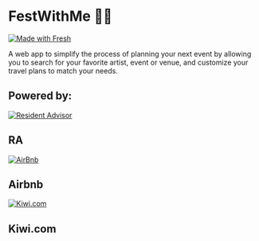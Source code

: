 # FestWithMe 🎉🛫

[![Made with Fresh](https://fresh.deno.dev/fresh-badge-dark.svg)](https://fresh.deno.dev)

A web app to simplify the process of planning your next event by allowing you to
search for your favorite artist, event or venue, and customize your travel plans
to match your needs.

## Powered by:


[![Resident Advisor](https://i.ibb.co/47cTCRC/image-4.png)](https://www.residentadvisor.net/)

RA
---

[![AirBnb](https://i.ibb.co/K2vhLmv/image-6.png)](https://www.airbnb.co.uk/)

Airbnb
---

[![Kiwi.com](https://i.ibb.co/TRy7q0c/Group-3.png)](https://kiwi.com/) 

Kiwi.com
--
